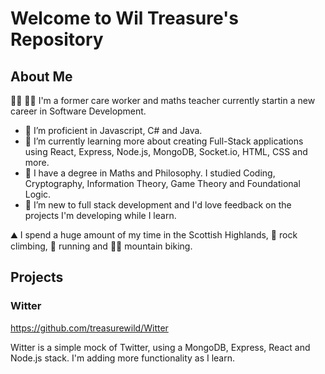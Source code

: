 # Welcome to Wil Treasure's Repository

## About Me

🧑‍⚕️ 👨‍🏫 I'm a former care worker and maths teacher currently startin a new career in Software Development.

- 🥋 I’m proficient in Javascript, C# and Java.
- 🌱 I’m currently learning more about creating Full-Stack applications using React,  Express, Node.js, MongoDB, Socket.io, HTML, CSS and more.
- 🧮 I have a degree in Maths and Philosophy. I studied Coding, Cryptography, Information Theory, Game Theory and Foundational Logic.
- 💬 I’m new to full stack development and I'd love feedback on the projects I'm developing while I learn.

⛰️ I spend a huge amount of my time in the Scottish Highlands, 🧗 rock climbing, 🏃 running and 🚵‍♂️ mountain biking.

## Projects

### Witter

https://github.com/treasurewild/Witter

Witter is a simple mock of Twitter, using a MongoDB, Express, React and Node.js stack. I'm adding more functionality as I learn.
